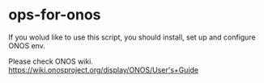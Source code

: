 # ops-for-onos

If you wolud like to use this script, you should install, set up and configure ONOS env.

Please check ONOS wiki. https://wiki.onosproject.org/display/ONOS/User's+Guide
